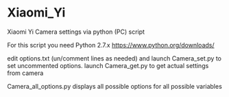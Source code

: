 # Xiaomi_Yi
Xiaomi Yi Camera settings via python (PC) script

For this script you need Python 2.7.x https://www.python.org/downloads/ 

edit options.txt (un/comment lines as needed) and launch Camera_set.py to set uncommented options.
launch Camera_get.py to get actual settings from camera

Camera_all_options.py displays all possible options for all possible variables

